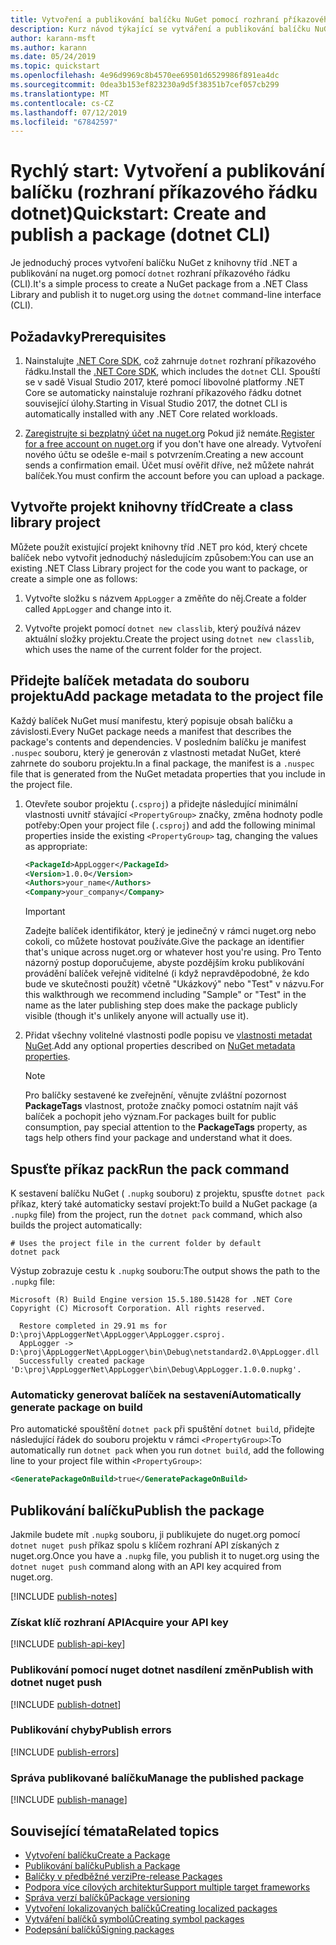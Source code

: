 ```yaml
---
title: Vytvoření a publikování balíčku NuGet pomocí rozhraní příkazového řádku dotnet
description: Kurz návod týkající se vytváření a publikování balíčku NuGet pomocí .NET Core CLI, dotnet.
author: karann-msft
ms.author: karann
ms.date: 05/24/2019
ms.topic: quickstart
ms.openlocfilehash: 4e96d9969c8b4570ee69501d6529986f891ea4dc
ms.sourcegitcommit: 0dea3b153ef823230a9d5f38351b7cef057cb299
ms.translationtype: MT
ms.contentlocale: cs-CZ
ms.lasthandoff: 07/12/2019
ms.locfileid: "67842597"
---
```

# <a name="quickstart-create-and-publish-a-package-dotnet-cli"></a><span data-ttu-id="0d8c0-103">Rychlý start: Vytvoření a publikování balíčku (rozhraní příkazového řádku dotnet)</span><span class="sxs-lookup"><span data-stu-id="0d8c0-103">Quickstart: Create and publish a package (dotnet CLI)</span></span>

<span data-ttu-id="0d8c0-104">Je jednoduchý proces vytvoření balíčku NuGet z knihovny tříd .NET a publikování na nuget.org pomocí `dotnet` rozhraní příkazového řádku (CLI).</span><span class="sxs-lookup"><span data-stu-id="0d8c0-104">It's a simple process to create a NuGet package from a .NET Class Library and publish it to nuget.org using the `dotnet` command-line interface (CLI).</span></span>

## <a name="prerequisites"></a><span data-ttu-id="0d8c0-105">Požadavky</span><span class="sxs-lookup"><span data-stu-id="0d8c0-105">Prerequisites</span></span>

1. <span data-ttu-id="0d8c0-106">Nainstalujte [.NET Core SDK](https://www.microsoft.com/net/download/), což zahrnuje `dotnet` rozhraní příkazového řádku.</span><span class="sxs-lookup"><span data-stu-id="0d8c0-106">Install the [.NET Core SDK](https://www.microsoft.com/net/download/), which includes the `dotnet` CLI.</span></span> <span data-ttu-id="0d8c0-107">Spouští se v sadě Visual Studio 2017, které pomocí libovolné platformy .NET Core se automaticky nainstaluje rozhraní příkazového řádku dotnet související úlohy.</span><span class="sxs-lookup"><span data-stu-id="0d8c0-107">Starting in Visual Studio 2017, the dotnet CLI is automatically installed with any .NET Core related workloads.</span></span>

1. <span data-ttu-id="0d8c0-108">[Zaregistrujte si bezplatný účet na nuget.org](https://www.nuget.org/users/account/LogOn?returnUrl=%2F) Pokud již nemáte.</span><span class="sxs-lookup"><span data-stu-id="0d8c0-108">[Register for a free account on nuget.org](https://www.nuget.org/users/account/LogOn?returnUrl=%2F) if you don't have one already.</span></span> <span data-ttu-id="0d8c0-109">Vytvoření nového účtu se odešle e-mail s potvrzením.</span><span class="sxs-lookup"><span data-stu-id="0d8c0-109">Creating a new account sends a confirmation email.</span></span> <span data-ttu-id="0d8c0-110">Účet musí ověřit dříve, než můžete nahrát balíček.</span><span class="sxs-lookup"><span data-stu-id="0d8c0-110">You must confirm the account before you can upload a package.</span></span>

## <a name="create-a-class-library-project"></a><span data-ttu-id="0d8c0-111">Vytvořte projekt knihovny tříd</span><span class="sxs-lookup"><span data-stu-id="0d8c0-111">Create a class library project</span></span>

<span data-ttu-id="0d8c0-112">Můžete použít existující projekt knihovny tříd .NET pro kód, který chcete balíček nebo vytvořit jednoduchý následujícím způsobem:</span><span class="sxs-lookup"><span data-stu-id="0d8c0-112">You can use an existing .NET Class Library project for the code you want to package, or create a simple one as follows:</span></span>

1. <span data-ttu-id="0d8c0-113">Vytvořte složku s názvem `AppLogger` a změňte do něj.</span><span class="sxs-lookup"><span data-stu-id="0d8c0-113">Create a folder called `AppLogger` and change into it.</span></span>

1. <span data-ttu-id="0d8c0-114">Vytvořte projekt pomocí `dotnet new classlib`, který používá název aktuální složky projektu.</span><span class="sxs-lookup"><span data-stu-id="0d8c0-114">Create the project using `dotnet new classlib`, which uses the name of the current folder for the project.</span></span>

## <a name="add-package-metadata-to-the-project-file"></a><span data-ttu-id="0d8c0-115">Přidejte balíček metadata do souboru projektu</span><span class="sxs-lookup"><span data-stu-id="0d8c0-115">Add package metadata to the project file</span></span>

<span data-ttu-id="0d8c0-116">Každý balíček NuGet musí manifestu, který popisuje obsah balíčku a závislosti.</span><span class="sxs-lookup"><span data-stu-id="0d8c0-116">Every NuGet package needs a manifest that describes the package's contents and dependencies.</span></span> <span data-ttu-id="0d8c0-117">V posledním balíčku je manifest `.nuspec` souboru, který je generován z vlastnosti metadat NuGet, které zahrnete do souboru projektu.</span><span class="sxs-lookup"><span data-stu-id="0d8c0-117">In a final package, the manifest is a `.nuspec` file that is generated from the NuGet metadata properties that you include in the project file.</span></span>

1. <span data-ttu-id="0d8c0-118">Otevřete soubor projektu (`.csproj`) a přidejte následující minimální vlastnosti uvnitř stávající `<PropertyGroup>` značky, změna hodnoty podle potřeby:</span><span class="sxs-lookup"><span data-stu-id="0d8c0-118">Open your project file (`.csproj`) and add the following minimal properties inside the existing `<PropertyGroup>` tag, changing the values as appropriate:</span></span>

    ```xml
    <PackageId>AppLogger</PackageId>
    <Version>1.0.0</Version>
    <Authors>your_name</Authors>
    <Company>your_company</Company>
    ```

    > [!Important]
    > <span data-ttu-id="0d8c0-119">Zadejte balíček identifikátor, který je jedinečný v rámci nuget.org nebo cokoli, co můžete hostovat používáte.</span><span class="sxs-lookup"><span data-stu-id="0d8c0-119">Give the package an identifier that's unique across nuget.org or whatever host you're using.</span></span> <span data-ttu-id="0d8c0-120">Pro Tento názorný postup doporučujeme, abyste pozdějším kroku publikování provádění balíček veřejně viditelné (i když nepravděpodobné, že kdo bude ve skutečnosti použít) včetně "Ukázkový" nebo "Test" v názvu.</span><span class="sxs-lookup"><span data-stu-id="0d8c0-120">For this walkthrough we recommend including "Sample" or "Test" in the name as the later publishing step does make the package publicly visible (though it's unlikely anyone will actually use it).</span></span>

1. <span data-ttu-id="0d8c0-121">Přidat všechny volitelné vlastnosti podle popisu ve [vlastnosti metadat NuGet](/dotnet/core/tools/csproj#nuget-metadata-properties).</span><span class="sxs-lookup"><span data-stu-id="0d8c0-121">Add any optional properties described on [NuGet metadata properties](/dotnet/core/tools/csproj#nuget-metadata-properties).</span></span>

    > [!Note]
    > <span data-ttu-id="0d8c0-122">Pro balíčky sestavené ke zveřejnění, věnujte zvláštní pozornost **PackageTags** vlastnost, protože značky pomoci ostatním najít váš balíček a pochopit jeho význam.</span><span class="sxs-lookup"><span data-stu-id="0d8c0-122">For packages built for public consumption, pay special attention to the **PackageTags** property, as tags help others find your package and understand what it does.</span></span>

## <a name="run-the-pack-command"></a><span data-ttu-id="0d8c0-123">Spusťte příkaz pack</span><span class="sxs-lookup"><span data-stu-id="0d8c0-123">Run the pack command</span></span>

<span data-ttu-id="0d8c0-124">K sestavení balíčku NuGet ( `.nupkg` souboru) z projektu, spusťte `dotnet pack` příkaz, který také automaticky sestaví projekt:</span><span class="sxs-lookup"><span data-stu-id="0d8c0-124">To build a NuGet package (a `.nupkg` file) from the project, run the `dotnet pack` command, which also builds the project automatically:</span></span>

```cli
# Uses the project file in the current folder by default
dotnet pack
```

<span data-ttu-id="0d8c0-125">Výstup zobrazuje cestu k `.nupkg` souboru:</span><span class="sxs-lookup"><span data-stu-id="0d8c0-125">The output shows the path to the `.nupkg` file:</span></span>

```output
Microsoft (R) Build Engine version 15.5.180.51428 for .NET Core
Copyright (C) Microsoft Corporation. All rights reserved.

  Restore completed in 29.91 ms for D:\proj\AppLoggerNet\AppLogger\AppLogger.csproj.
  AppLogger -> D:\proj\AppLoggerNet\AppLogger\bin\Debug\netstandard2.0\AppLogger.dll
  Successfully created package 'D:\proj\AppLoggerNet\AppLogger\bin\Debug\AppLogger.1.0.0.nupkg'.
```

### <a name="automatically-generate-package-on-build"></a><span data-ttu-id="0d8c0-126">Automaticky generovat balíček na sestavení</span><span class="sxs-lookup"><span data-stu-id="0d8c0-126">Automatically generate package on build</span></span>

<span data-ttu-id="0d8c0-127">Pro automatické spouštění `dotnet pack` při spuštění `dotnet build`, přidejte následující řádek do souboru projektu v rámci `<PropertyGroup>`:</span><span class="sxs-lookup"><span data-stu-id="0d8c0-127">To automatically run `dotnet pack` when you run `dotnet build`, add the following line to your project file within `<PropertyGroup>`:</span></span>

```xml
<GeneratePackageOnBuild>true</GeneratePackageOnBuild>
```

## <a name="publish-the-package"></a><span data-ttu-id="0d8c0-128">Publikování balíčku</span><span class="sxs-lookup"><span data-stu-id="0d8c0-128">Publish the package</span></span>

<span data-ttu-id="0d8c0-129">Jakmile budete mít `.nupkg` souboru, ji publikujete do nuget.org pomocí `dotnet nuget push` příkaz spolu s klíčem rozhraní API získaných z nuget.org.</span><span class="sxs-lookup"><span data-stu-id="0d8c0-129">Once you have a `.nupkg` file, you publish it to nuget.org using the `dotnet nuget push` command along with an API key acquired from nuget.org.</span></span>

[!INCLUDE [publish-notes](includes/publish-notes.md)]

### <a name="acquire-your-api-key"></a><span data-ttu-id="0d8c0-130">Získat klíč rozhraní API</span><span class="sxs-lookup"><span data-stu-id="0d8c0-130">Acquire your API key</span></span>

[!INCLUDE [publish-api-key](includes/publish-api-key.md)]

### <a name="publish-with-dotnet-nuget-push"></a><span data-ttu-id="0d8c0-131">Publikování pomocí nuget dotnet nasdílení změn</span><span class="sxs-lookup"><span data-stu-id="0d8c0-131">Publish with dotnet nuget push</span></span>

[!INCLUDE [publish-dotnet](includes/publish-dotnet.md)]

### <a name="publish-errors"></a><span data-ttu-id="0d8c0-132">Publikování chyby</span><span class="sxs-lookup"><span data-stu-id="0d8c0-132">Publish errors</span></span>

[!INCLUDE [publish-errors](includes/publish-errors.md)]

### <a name="manage-the-published-package"></a><span data-ttu-id="0d8c0-133">Správa publikované balíčku</span><span class="sxs-lookup"><span data-stu-id="0d8c0-133">Manage the published package</span></span>

[!INCLUDE [publish-manage](includes/publish-manage.md)]

## <a name="related-topics"></a><span data-ttu-id="0d8c0-134">Související témata</span><span class="sxs-lookup"><span data-stu-id="0d8c0-134">Related topics</span></span>

- [<span data-ttu-id="0d8c0-135">Vytvoření balíčku</span><span class="sxs-lookup"><span data-stu-id="0d8c0-135">Create a Package</span></span>](../create-packages/creating-a-package.md)
- [<span data-ttu-id="0d8c0-136">Publikování balíčku</span><span class="sxs-lookup"><span data-stu-id="0d8c0-136">Publish a Package</span></span>](../nuget-org/publish-a-package.md)
- [<span data-ttu-id="0d8c0-137">Balíčky v předběžné verzi</span><span class="sxs-lookup"><span data-stu-id="0d8c0-137">Pre-release Packages</span></span>](../create-packages/Prerelease-Packages.md)
- [<span data-ttu-id="0d8c0-138">Podpora více cílových architektur</span><span class="sxs-lookup"><span data-stu-id="0d8c0-138">Support multiple target frameworks</span></span>](../create-packages/supporting-multiple-target-frameworks.md)
- [<span data-ttu-id="0d8c0-139">Správa verzí balíčků</span><span class="sxs-lookup"><span data-stu-id="0d8c0-139">Package versioning</span></span>](../reference/package-versioning.md)
- [<span data-ttu-id="0d8c0-140">Vytvoření lokalizovaných balíčků</span><span class="sxs-lookup"><span data-stu-id="0d8c0-140">Creating localized packages</span></span>](../create-packages/creating-localized-packages.md)
- [<span data-ttu-id="0d8c0-141">Vytváření balíčků symbolů</span><span class="sxs-lookup"><span data-stu-id="0d8c0-141">Creating symbol packages</span></span>](../create-packages/symbol-packages-snupkg.md)
- [<span data-ttu-id="0d8c0-142">Podepsání balíčků</span><span class="sxs-lookup"><span data-stu-id="0d8c0-142">Signing packages</span></span>](../create-packages/Sign-a-package.md)
